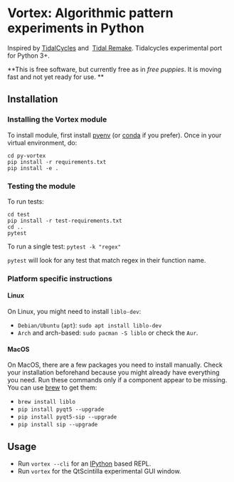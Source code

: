 # Vortex: Algorithmic pattern experiments in Python

Inspired by [TidalCycles](https://tidalcycles.org) and 
[Tidal Remake](https://github.com/yaxu/remake). Tidalcycles experimental port
for Python 3+.

**This is free software, but currently free as in _free puppies_. It is moving fast and not yet ready for use.
**

## Installation

### Installing the Vortex module

To install module, first install [pyenv](https://github.com/pyenv/pyenv) (or [conda](https://docs.conda.io/en/latest/) if you prefer). Once in your virtual environment, do:

```
cd py-vortex
pip install -r requirements.txt
pip install -e .
```

### Testing the module

To run tests:
```
cd test
pip install -r test-requirements.txt
cd ..
pytest
```

To run a single test:
`pytest -k "regex"`

`pytest` will look for any test that match regex in their function name.

### Platform specific instructions
#### Linux

On Linux, you might need to install `liblo-dev`:
* `Debian/Ubuntu` (`apt`): `sudo apt install liblo-dev`
* `Arch` and arch-based: `sudo pacman -S liblo` or check the `Aur`.

#### MacOS

On MacOS, there are a few packages you need to install manually. Check your installation beforehand because you might already have everything you need. Run these commands only if a component appear to be missing. You can use [brew](https://brew.sh/) to get them:
* `brew install liblo`
* `pip install pyqt5 --upgrade`
* `pip install pyqt5-sip --upgrade`
* `pip install sip --upgrade`

## Usage

* Run `vortex --cli` for an [IPython](https://ipython.org/) based REPL.
* Run `vortex` for the QtScintilla experimental GUI window.
